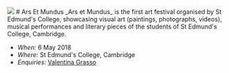 <img src="https://www.artnews.com/wp-content/uploads/2016/05/basquiat-e1462930219628.jpg">
# Ars Et Mundus
_Ars et Mundus_ is the first art festival organised by St Edmund's College, showcasing visual art (paintings, photographs, videos), musical performances and literary pieces of the students of St Edmund's College, Cambridge.

* *When:* 6 May 2018
* *Where:* St Edmund's College, Cambridge
* *Enquiries:* <a href="mailto:vag26@cam.ac.uk?Subject=Ars%20et%20mundus" target="_top">Valentina Grasso</a>


